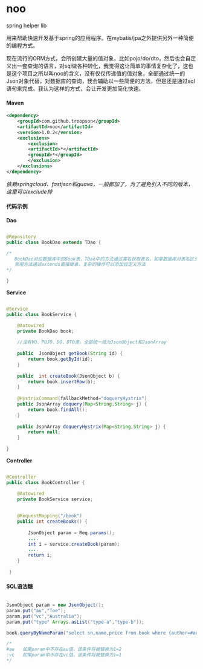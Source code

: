 # noo
spring helper lib

用来帮助快速开发基于spring的应用程序。在mybatis/jpa之外提供另外一种简便的编程方式。

现在流行的ORM方式，会所创建大量的值对象，比如pojo/do/dto，然后也会自定义出一套查询的语言，对sql做各种转化，我觉得这让简单的事情复杂化了，这也是这个项目之所以叫noo的含义，没有仅仅传递值的值对象，全部通过统一的Json对象代替，对数据库的查询，我会辅助以一些简便的方法，但是还是通过sql语句来完成。我认为这样的方式，会让开发更加简化快速。


#### Maven

```xml
<dependency>
    <groupId>com.github.troopson</groupId>
	<artifactId>noo</artifactId>
	<version>1.0.2</version>
	<exclusions>
	    <exclusion>
		<artifactId>*</artifactId>
		<groupId>*</groupId>
	    </exclusion>
	</exclusions>
</dependency>

```
*依赖springcloud、fastjson和guava，一般都加了，为了避免引入不同的版本，这里可以exclude掉*

#### 代码示例

**Dao**

```java

@Repository
public class BookDao extends TDao {

/*
   BookDao对应数据库中的Book表，TDao中的方法通过类名获取表名，如果数据库对表名区分大小写，那么类名也需要保持一样。
   常用方法通过extends直接继承，复杂的操作可以添加自定义方法
*/

}

```

**Service**

```java

@Service
public class BookService {

	@Autowired
	private BookDao book;
	
	//没有VO、POJO、DO、DTO类，全部统一成为JsonObject和JsonArray
	
	public  JsonObject getBook(String id) {
		return book.getById(id);
	}
	
	public  int createBook(JsonObject b) {
		return book.insertRow(b);
	}
	
	@HystrixCommand(fallbackMethod="doqueryHystrix")
	public JsonArray doquery(Map<String,String> j) {  
	    return book.findAll(); 
	}
	
	public JsonArray doqueryHystrix(Map<String,String> j) {
		return null;
	}
	
}

```

**Controller**

```java

@Controller 
public class BookController {

    @Autowired
    private BookService service;
    
    
	@RequestMapping("/book")
	public int createBooks() {
			
		JsonObject param = Req.params();
		....
		int i = service.createBook(param);
		....
		return i;
    }
 
 }

```



#### SQL语法糖


```java

JsonObject param = new JsonObject();
param.put("au","Toe");
param.put("vc","Australia");
param.put("type" Arrays.asList("type-a","type-b"));

book.queryByNameParam("select sn,name,price from book where {author=#au} and {country=:vc} and {type in :type}", param);

/*
#au   如果param中不存在au值，该条件将被替换为1=2
:vc   如果param中不存在vc值，该条件将被替换为1=1
*/

```



